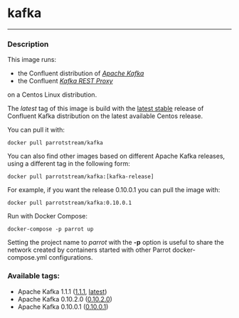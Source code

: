 # **kafka**
___

### Description

This image runs:

 * the Confluent distribution of [*Apache Kafka*](https://github.com/confluentinc/kafka.git)
 * the Confluent [*Kafka REST Proxy*](https://github.com/confluentinc/kafka-rest.git)
 
on a Centos Linux distribution.

The *latest* tag of this image is build with the [latest stable](https://github.com/confluentinc/kafka/releases/tag/v3.2.2) release of Confluent Kafka distribution on the latest available Centos release.

You can pull it with:

    docker pull parrotstream/kafka


You can also find other images based on different Apache Kafka releases, using a different tag in the following form:

    docker pull parrotstream/kafka:[kafka-release]


For example, if you want the release 0.10.0.1 you can pull the image with:

    docker pull parrotstream/kafka:0.10.0.1

Run with Docker Compose:

    docker-compose -p parrot up

Setting the project name to *parrot* with the **-p** option is useful to share the network created by containers started with other Parrot docker-compose.yml configurations.

### Available tags:

- Apache Kafka 1.1.1 ([1.1.1](https://github.com/parrot-stream/docker-kafka/blob/1.1.1/Dockerfile), [latest](https://github.com/parrot-stream/docker-kafka/blob/latest/Dockerfile))
- Apache Kafka 0.10.2.0 ([0.10.2.0](https://github.com/parrot-stream/docker-kafka/blob/0.10.2.0/Dockerfile))
- Apache Kafka 0.10.0.1 ([0.10.0.1](https://github.com/parrot-stream/docker-kafka/blob/0.10.0.1/Dockerfile))

